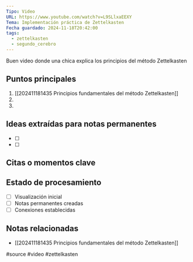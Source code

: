 ```yaml
---
Tipo: Video
URL: https://www.youtube.com/watch?v=L9SLlxaEEXY
Tema: Implementación práctica de Zettelkasten
Fecha guardado: 2024-11-18T20:42:00
tags:
  - zettelkasten
  - segundo_cerebro
---
```

Buen video donde una chica explica los principios del método Zettelkasten
## Puntos principales
1. [[202411181435 Principios fundamentales del método Zettelkasten]]
2. 
3. 

## Ideas extraídas para notas permanentes
- [ ] 
- [ ] 

## Citas o momentos clave
> 

## Estado de procesamiento
- [ ] Visualización inicial
- [ ] Notas permanentes creadas
- [ ] Conexiones establecidas

## Notas relacionadas
- [[202411181435 Principios fundamentales del método Zettelkasten]]

#source #video #zettelkasten